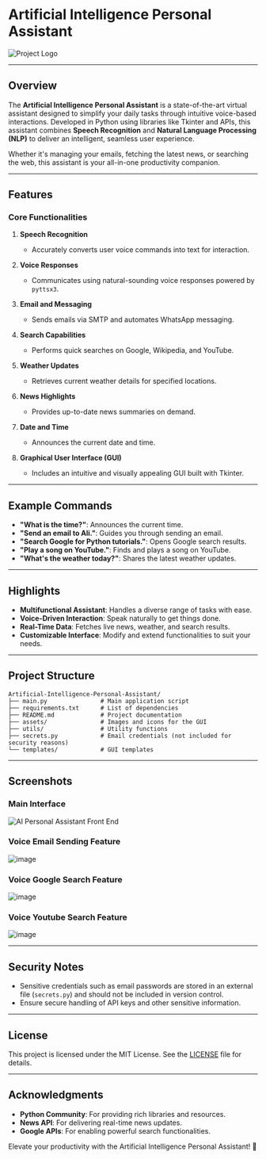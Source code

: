 # Artificial Intelligence Personal Assistant

![Project Logo](https://via.placeholder.com/1200x300.png?text=Artificial+Intelligence+Personal+Assistant)

---

## Overview

The **Artificial Intelligence Personal Assistant** is a state-of-the-art virtual assistant designed to simplify your daily tasks through intuitive voice-based interactions. Developed in Python using libraries like Tkinter and APIs, this assistant combines **Speech Recognition** and **Natural Language Processing (NLP)** to deliver an intelligent, seamless user experience.

Whether it's managing your emails, fetching the latest news, or searching the web, this assistant is your all-in-one productivity companion.

---

## Features

### Core Functionalities

1. **Speech Recognition**
   - Accurately converts user voice commands into text for interaction.

2. **Voice Responses**
   - Communicates using natural-sounding voice responses powered by `pyttsx3`.

3. **Email and Messaging**
   - Sends emails via SMTP and automates WhatsApp messaging.

4. **Search Capabilities**
   - Performs quick searches on Google, Wikipedia, and YouTube.

5. **Weather Updates**
   - Retrieves current weather details for specified locations.

6. **News Highlights**
   - Provides up-to-date news summaries on demand.

7. **Date and Time**
   - Announces the current date and time.

8. **Graphical User Interface (GUI)**
   - Includes an intuitive and visually appealing GUI built with Tkinter.

---

## Example Commands

- **"What is the time?"**: Announces the current time.
- **"Send an email to Ali."**: Guides you through sending an email.
- **"Search Google for Python tutorials."**: Opens Google search results.
- **"Play a song on YouTube."**: Finds and plays a song on YouTube.
- **"What's the weather today?"**: Shares the latest weather updates.

---

## Highlights

- **Multifunctional Assistant**: Handles a diverse range of tasks with ease.
- **Voice-Driven Interaction**: Speak naturally to get things done.
- **Real-Time Data**: Fetches live news, weather, and search results.
- **Customizable Interface**: Modify and extend functionalities to suit your needs.

---

## Project Structure

```plaintext
Artificial-Intelligence-Personal-Assistant/
├── main.py               # Main application script
├── requirements.txt      # List of dependencies
├── README.md             # Project documentation
├── assets/               # Images and icons for the GUI
├── utils/                # Utility functions
├── secrets.py            # Email credentials (not included for security reasons)
└── templates/            # GUI templates
```

---

## Screenshots

### Main Interface
![AI Personal Assistant Front End](https://github.com/user-attachments/assets/4eecd774-5f46-43bc-be5b-f18113f206ed)


### Voice Email Sending Feature
![image](https://github.com/user-attachments/assets/1a395eca-4021-48df-8b0a-69568302157a)

### Voice Google Search Feature
![image](https://github.com/user-attachments/assets/f2c9ba60-e093-4a34-9b61-8a0b846c902e)

### Voice Youtube Search Feature
![image](https://github.com/user-attachments/assets/62b29201-54a7-487e-948a-94f8d3695e76)




---

## Security Notes

- Sensitive credentials such as email passwords are stored in an external file (`secrets.py`) and should not be included in version control.
- Ensure secure handling of API keys and other sensitive information.

---

## License

This project is licensed under the MIT License. See the [LICENSE](LICENSE) file for details.

---

## Acknowledgments

- **Python Community**: For providing rich libraries and resources.
- **News API**: For delivering real-time news updates.
- **Google APIs**: For enabling powerful search functionalities.

Elevate your productivity with the Artificial Intelligence Personal Assistant! 🚀

